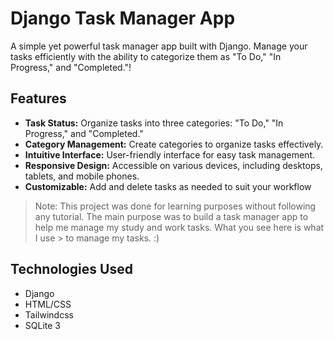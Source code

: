 # Django Task Manager App

A simple yet powerful task manager app built with Django. Manage your tasks efficiently with the ability to categorize them as "To Do," "In Progress," and "Completed."!


## Features

- **Task Status:** Organize tasks into three categories: "To Do," "In Progress," and "Completed."
- **Category Management:** Create categories to organize tasks effectively.
- **Intuitive Interface:** User-friendly interface for easy task management.
- **Responsive Design:** Accessible on various devices, including desktops, tablets, and mobile phones.
- **Customizable:** Add and delete tasks as needed to suit your workflow

> Note:
> This project was done for learning purposes without following any tutorial. The main purpose was to build a task manager app to help me manage my study and work tasks. What you see here is what I use > to manage my tasks. :)

## Technologies Used

- Django
- HTML/CSS
- Tailwindcss
- SQLite 3

